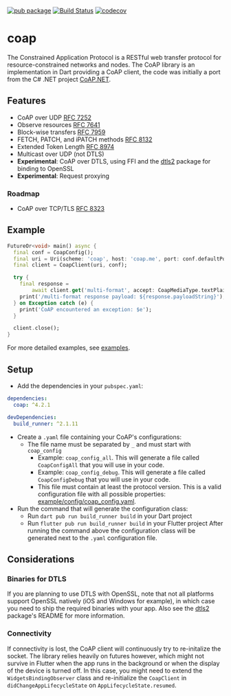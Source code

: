 [![pub package](https://img.shields.io/pub/v/coap.svg)](https://pub.dev/packages/coap)
[![Build Status](https://github.com/shamblett/coap/actions/workflows/ci.yml/badge.svg)](https://github.com/shamblett/coap/actions/workflows/ci.yml)
[![codecov](https://codecov.io/gh/shamblett/coap/branch/main/graph/badge.svg)](https://codecov.io/gh/shamblett/coap)

# coap
The Constrained Application Protocol is a RESTful web transfer protocol for resource-constrained networks and nodes.
The CoAP library is an implementation in Dart providing a CoAP client, the code was initially a port from the C# .NET project [CoAP.NET](https://github.com/smeshlink/CoAP.NET).

## Features
* CoAP over UDP [RFC 7252](https://tools.ietf.org/html/rfc7252)
* Observe resources [RFC 7641](https://tools.ietf.org/html/rfc7641)
* Block-wise transfers [RFC 7959](https://tools.ietf.org/html/rfc7959)
* FETCH, PATCH, and iPATCH methods [RFC 8132](https://www.rfc-editor.org/rfc/rfc8132.html)
* Extended Token Length [RFC 8974](https://tools.ietf.org/html/rfc8974)
* Multicast over UDP (not DTLS)
* **Experimental**: CoAP over DTLS, using FFI and the [dtls2](https://pub.dev/packages/dtls2) package for binding to OpenSSL
* **Experimental**: Request proxying

### Roadmap
* CoAP over TCP/TLS [RFC 8323](https://tools.ietf.org/html/rfc8323)

## Example

```dart
FutureOr<void> main() async {
  final conf = CoapConfig();
  final uri = Uri(scheme: 'coap', host: 'coap.me', port: conf.defaultPort);
  final client = CoapClient(uri, conf);

  try {
    final response =
        await client.get('multi-format', accept: CoapMediaType.textPlain);
    print('/multi-format response payload: ${response.payloadString}');
  } on Exception catch (e) {
    print('CoAP encountered an exception: $e');
  }

  client.close();
}
```

For more detailed examples, see [examples](./example/).

## Setup
* Add the dependencies in your `pubspec.yaml`:
```yaml
dependencies:
  coap: ^4.2.1

devDependencies:
  build_runner: ^2.1.11
```
* Create a `.yaml` file containing your CoAP's configurations:
  * The file name must be separated by `_` and must start with `coap_config`
    * Example: `coap_config_all`. This will generate a file called `CoapConfigAll` that you will use in your code.
    * Example: `coap_config_debug`. This will generate a file called `CoapConfigDebug` that you will use in your code.
    * This file must contain at least the protocol version.
      This is a valid configuration file with all possible properties: [example/config/coap_config.yaml](./example/config/coap_config.yaml).
* Run the command that will generate the configuration class:
  * Run `dart pub run build_runner build` in your Dart project
  * Run `flutter pub run build_runner build` in your Flutter project
    After running the command above the configuration class will be generated next to the `.yaml` configuration file.

## Considerations

### Binaries for DTLS

If you are planning to use DTLS with OpenSSL, note that not all platforms
support OpenSSL natively (iOS and Windows for example), in which case you need
to ship the required binaries with your app.
Also see the [dtls2](https://pub.dev/packages/dtls2) package's README for
more information.

### Connectivity

If connectivity is lost, the CoAP client will continuously try to re-initalize the socket. The library relies heavily on futures however, which might not survive in Flutter when the app runs in the background or when the display of the device is turned off. In this case, you might need to extend the `WidgetsBindingObserver` class and re-initialize the `CoapClient` in `didChangeAppLifecycleState` on `AppLifecycleState.resumed`.
